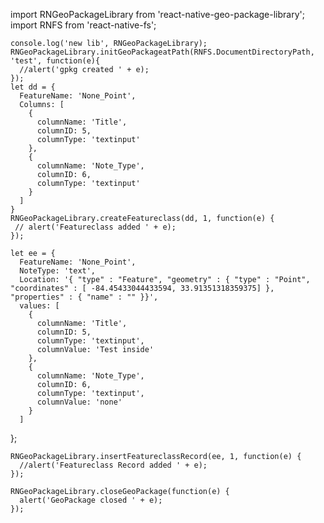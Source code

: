 import RNGeoPackageLibrary from 'react-native-geo-package-library';
import RNFS from 'react-native-fs';

    console.log('new lib', RNGeoPackageLibrary);
    RNGeoPackageLibrary.initGeoPackageatPath(RNFS.DocumentDirectoryPath, 'test', function(e){
      //alert('gpkg created ' + e);
    });
    let dd = {
      FeatureName: 'None_Point',
      Columns: [
        {
          columnName: 'Title',
          columnID: 5,
          columnType: 'textinput'
        },
        {
          columnName: 'Note_Type',
          columnID: 6,
          columnType: 'textinput'
        }
      ]
    }
    RNGeoPackageLibrary.createFeatureclass(dd, 1, function(e) {
     // alert('Featureclass added ' + e);
    });

    let ee = {
      FeatureName: 'None_Point',
      NoteType: 'text',
      Location: '{ "type" : "Feature", "geometry" : { "type" : "Point", "coordinates" : [ -84.45433044433594, 33.91351318359375] }, "properties" : { "name" : "" }}',
      values: [
        {
          columnName: 'Title',
          columnID: 5,
          columnType: 'textinput',
          columnValue: 'Test inside'
        },
        {
          columnName: 'Note_Type',
          columnID: 6,
          columnType: 'textinput',
          columnValue: 'none'
        }
      ]
  };

    RNGeoPackageLibrary.insertFeatureclassRecord(ee, 1, function(e) {
      //alert('Featureclass Record added ' + e);
    });

    RNGeoPackageLibrary.closeGeoPackage(function(e) {
      alert('GeoPackage closed ' + e);
    });
